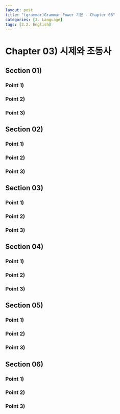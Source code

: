 ```yaml
---
layout: post
title: "(grammar)Grammar Power 기본 - Chapter 08"
categories: [3. Language]
tags: [3.2. English]
---
```


# Chapter 03) 시제와 조동사

## Section 01) 

### Point 1) 
### Point 2) 
### Point 3) 


## Section 02) 

### Point 1) 
### Point 2) 
### Point 3) 


## Section 03) 

### Point 1) 
### Point 2) 
### Point 3) 

## Section 04) 

### Point 1) 
### Point 2) 
### Point 3) 

## Section 05) 

### Point 1) 
### Point 2) 
### Point 3) 

## Section 06) 

### Point 1) 
### Point 2) 
### Point 3) 